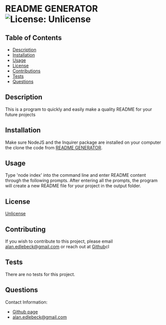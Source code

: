 # README GENERATOR ![License: Unlicense](https://img.shields.io/badge/license-Unlicense-blue.svg)

  ## Table of Contents
  - [Description](#description)
  - [Installation](#installation)
  - [Usage](#usage)
  - [License](#license)
  - [Contributions](#contributing)
  - [Tests](#tests)
  - [Questions](#questions)

  
  ## Description
  This is a program to quickly and easily make a quality README for your future projects
  
  ## Installation
  Make sure NodeJS and the Inquirer package are installed on your computer the clone the code from [README GENERATOR](www.github.com/edlebeck/readme-generator).
  
  ## Usage
  Type 'node index' into the command line and enter README content through the following prompts.  After entering all the prompts, the program will create a new README file for your project in the output folder.
  
  ## License
  [Unlicense](http://unlicense.org/)   
    
  
  ## Contributing
  If you wish to contribute to this project, please email alan.edlebeck@gmail.com or reach out at [Github](www.github.com/edlebeck)cl
  
  ## Tests
  There are no tests for this project.
  
  ## Questions
  Contact Information:
  - [Github page](https://github.com/edlebeck)
  - alan.edlebeck@gmail.com